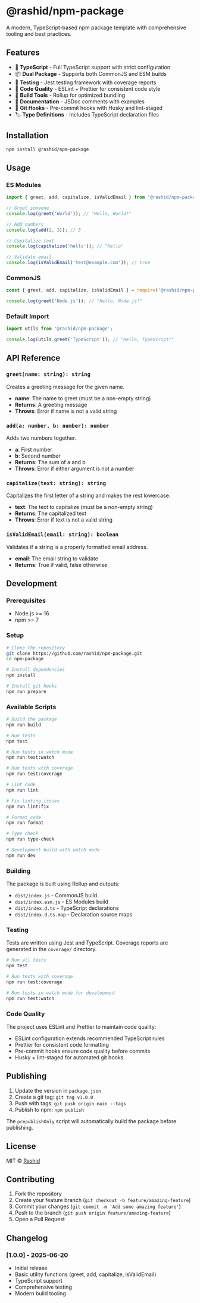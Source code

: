 # @rashid/npm-package

A modern, TypeScript-based npm package template with comprehensive tooling and best practices.

## Features

- 🚀 **TypeScript** - Full TypeScript support with strict configuration
- 📦 **Dual Package** - Supports both CommonJS and ESM builds
- 🧪 **Testing** - Jest testing framework with coverage reports
- 🎨 **Code Quality** - ESLint + Prettier for consistent code style
- 🔧 **Build Tools** - Rollup for optimized bundling
- 📝 **Documentation** - JSDoc comments with examples
- 🎯 **Git Hooks** - Pre-commit hooks with Husky and lint-staged
- 🏷️ **Type Definitions** - Includes TypeScript declaration files

## Installation

```bash
npm install @rashid/npm-package
```

## Usage

### ES Modules

```typescript
import { greet, add, capitalize, isValidEmail } from '@rashid/npm-package';

// Greet someone
console.log(greet('World')); // "Hello, World!"

// Add numbers
console.log(add(2, 3)); // 5

// Capitalize text
console.log(capitalize('hello')); // "Hello"

// Validate email
console.log(isValidEmail('test@example.com')); // true
```

### CommonJS

```javascript
const { greet, add, capitalize, isValidEmail } = require('@rashid/npm-package');

console.log(greet('Node.js')); // "Hello, Node.js!"
```

### Default Import

```typescript
import utils from '@rashid/npm-package';

console.log(utils.greet('TypeScript')); // "Hello, TypeScript!"
```

## API Reference

### `greet(name: string): string`

Creates a greeting message for the given name.

- **name**: The name to greet (must be a non-empty string)
- **Returns**: A greeting message
- **Throws**: Error if name is not a valid string

### `add(a: number, b: number): number`

Adds two numbers together.

- **a**: First number
- **b**: Second number
- **Returns**: The sum of a and b
- **Throws**: Error if either argument is not a number

### `capitalize(text: string): string`

Capitalizes the first letter of a string and makes the rest lowercase.

- **text**: The text to capitalize (must be a non-empty string)
- **Returns**: The capitalized text
- **Throws**: Error if text is not a valid string

### `isValidEmail(email: string): boolean`

Validates if a string is a properly formatted email address.

- **email**: The email string to validate
- **Returns**: True if valid, false otherwise

## Development

### Prerequisites

- Node.js >= 16
- npm >= 7

### Setup

```bash
# Clone the repository
git clone https://github.com/rashid/npm-package.git
cd npm-package

# Install dependencies
npm install

# Install git hooks
npm run prepare
```

### Available Scripts

```bash
# Build the package
npm run build

# Run tests
npm test

# Run tests in watch mode
npm run test:watch

# Run tests with coverage
npm run test:coverage

# Lint code
npm run lint

# Fix linting issues
npm run lint:fix

# Format code
npm run format

# Type check
npm run type-check

# Development build with watch mode
npm run dev
```

### Building

The package is built using Rollup and outputs:

- `dist/index.js` - CommonJS build
- `dist/index.esm.js` - ES Modules build
- `dist/index.d.ts` - TypeScript declarations
- `dist/index.d.ts.map` - Declaration source maps

### Testing

Tests are written using Jest and TypeScript. Coverage reports are generated in the `coverage/` directory.

```bash
# Run all tests
npm test

# Run tests with coverage
npm run test:coverage

# Run tests in watch mode for development
npm run test:watch
```

### Code Quality

The project uses ESLint and Prettier to maintain code quality:

- ESLint configuration extends recommended TypeScript rules
- Prettier for consistent code formatting
- Pre-commit hooks ensure code quality before commits
- Husky + lint-staged for automated git hooks

## Publishing

1. Update the version in `package.json`
2. Create a git tag: `git tag v1.0.0`
3. Push with tags: `git push origin main --tags`
4. Publish to npm: `npm publish`

The `prepublishOnly` script will automatically build the package before publishing.

## License

MIT © [Rashid](https://github.com/rashid)

## Contributing

1. Fork the repository
2. Create your feature branch (`git checkout -b feature/amazing-feature`)
3. Commit your changes (`git commit -m 'Add some amazing feature'`)
4. Push to the branch (`git push origin feature/amazing-feature`)
5. Open a Pull Request

## Changelog

### [1.0.0] - 2025-06-20

- Initial release
- Basic utility functions (greet, add, capitalize, isValidEmail)
- TypeScript support
- Comprehensive testing
- Modern build tooling
